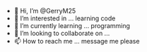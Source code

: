 - 👋 Hi, I’m @GerryM25
- 👀 I’m interested in ... learning code
- 🌱 I’m currently learning ... programming
- 💞️ I’m looking to collaborate on ...
- 📫 How to reach me ... message me please

<!---
GerryM25/GerryM25 is a ✨ special ✨ repository because its `README.md` (this file) appears on your GitHub profile.
You can click the Preview link to take a look at your changes.
--->
